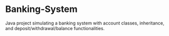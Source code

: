 # Banking-System
Java project simulating a banking system with account classes, inheritance, and deposit/withdrawal/balance functionalities.
